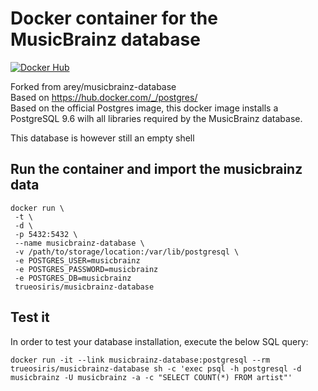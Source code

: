 # Docker container for the MusicBrainz database

[![Docker Hub](https://img.shields.io/badge/docker-ready-blue.svg)](https://registry.hub.docker.com/u/trueosiris/musicbrainz-database/) 

Forked from arey/musicbrainz-database \
Based on https://hub.docker.com/_/postgres/ \
Based on the official Postgres image, this docker image installs a PostgreSQL 9.6 wilh all libraries required by the MusicBrainz database.

This database is however still an empty shell

## Run the container and import the musicbrainz data

```
docker run \
 -t \
 -d \
 -p 5432:5432 \
 --name musicbrainz-database \
 -v /path/to/storage/location:/var/lib/postgresql \
 -e POSTGRES_USER=musicbrainz
 -e POSTGRES_PASSWORD=musicbrainz
 -e POSTGRES_DB=musicbrainz
 trueosiris/musicbrainz-database
```

## Test it

In order to test your database installation, execute the below SQL query:
```
docker run -it --link musicbrainz-database:postgresql --rm trueosiris/musicbrainz-database sh -c 'exec psql -h postgresql -d musicbrainz -U musicbrainz -a -c "SELECT COUNT(*) FROM artist"'
```


